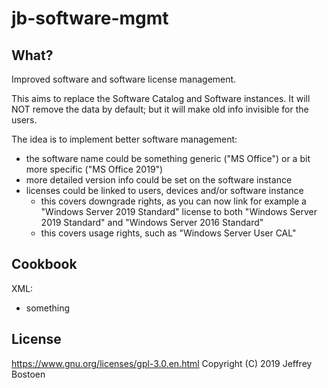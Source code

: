# jb-software-mgmt

## What?
Improved software and software license management.

This aims to replace the Software Catalog and Software instances. 
It will NOT remove the data by default; but it will make old info invisible for the users.

The idea is to implement better software management:
* the software name could be something generic ("MS Office") or a bit more specific ("MS Office 2019")
* more detailed version info could be set on the software instance
* licenses could be linked to users, devices and/or software instance
  * this covers downgrade rights, as you can now link for example a "Windows Server 2019 Standard" license to both "Windows Server 2019 Standard" and "Windows Server 2016 Standard"
  * this covers usage rights, such as "Windows Server User CAL"

## Cookbook

XML:
- something

## License
https://www.gnu.org/licenses/gpl-3.0.en.html
Copyright (C) 2019 Jeffrey Bostoen

